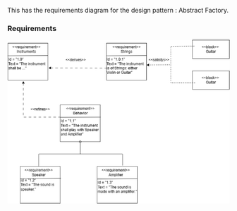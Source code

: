 This has the requirements diagram for the design pattern : Abstract Factory.
### Requirements
![Requirements Diagram](SysML_REQ.png)
